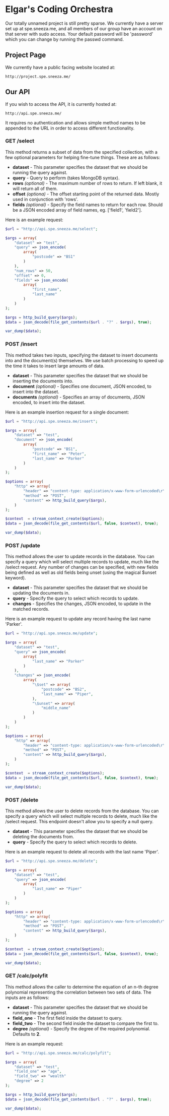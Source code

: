 Elgar's Coding Orchestra
=====================

Our totally unnamed project is still pretty sparse. We currently have a server set up at spe.sneeza.me, and all members of our group have an account on that server with sudo access. Your default password will be 'password' which you can change by running the passwd command.

Project Page
---------------------

We currently have a public facing website located at:

```
http://project.spe.sneeza.me/
```

Our API
---------------------

If you wish to access the API, it is currently hosted at:

```
http://api.spe.sneeza.me/
```

It requires no authentication and allows simple method names to be appended to the URL in order to access different functionality.

### GET /select

This method returns a subset of data from the specified collection, with a few optional parameters for helping fine-tune things. These are as follows:

+ **dataset** - This parameter specifies the dataset that we should be running the query against.
+ **query** - Query to perform (takes MongoDB syntax).
+ **rows** _(optional)_ - The maximum number of rows to return. If left blank, it will return all of them.
+ **offset** _(optiona)_ - The offset starting point of the returned data. Mostly used in conjunction with 'rows'.
+ **fields** _(optional)_ - Specify the field names to return for each row. Should be a JSON encoded array of field names, eg. ['field1', 'field2'].

Here is an example request:

```php
$url = "http://api.spe.sneeza.me/select";

$args = array(
    "dataset" => "test",
    "query" => json_encode(
        array(
            "postcode" => "BS1"
        )
    ),
    "num_rows" => 50,
    "offset" => 0,
    "fields" => json_encode(
        array(
            "first_name",
            "last_name"
        )
    )
);

$args = http_build_query($args);
$data = json_decode(file_get_contents($url . "?" . $args), true);

var_dump($data);
```

### POST /insert

This method takes two inputs, specifying the dataset to insert documents into and the document(s) themselves. We use batch processing to speed up the time it takes to insert large amounts of data.

+ **dataset** - This parameter specifies the dataset that we should be inserting the documents into.
+ **document** _(optional)_ - Specifies one document, JSON encoded, to insert into the dataset.
+ **documents** _(optional)_ - Specifies an array of documents, JSON encoded, to insert into the dataset.

Here is an example insertion request for a single document:

```php
$url = "http://api.spe.sneeza.me/insert";

$args = array(
    "dataset" => "test",
    "document" => json_encode(
        array(
            "postcode" => "BS1",
            "first_name" => "Peter",
            "last_name" => "Parker"
        )
    )
);

$options = array(
    "http" => array(
        "header" => "content-type: application/x-www-form-urlencoded\r\n",
        "method" => "POST",
        "content" => http_build_query($args),
    )
);

$context  = stream_context_create($options);
$data = json_decode(file_get_contents($url, false, $context), true);

var_dump($data);
```

### POST /update

This method allows the user to update records in the database. You can specify a query which will select multiple records to update, much like the /select request. Any number of changes can be specified, with new fields being defined as well as old fields being unset (using the magical $unset keyword).

+ **dataset** - This parameter specifies the dataset that we should be updating the documents in.
+ **query** - Specify the query to select which records to update.
+ **changes** - Specifies the changes, JSON encoded, to update in the matched records.

Here is an example request to update any record having the last name 'Parker'.

```php
$url = "http://api.spe.sneeza.me/update";

$args = array(
    "dataset" => "test",
    "query" => json_encode(
        array(
            "last_name" => "Parker"
        )
    ),
    "changes" => json_encode(
        array(
            "\$set" => array(
                "postcode" => "BS2",
                "last_name" => "Piper",
            ),
            "\$unset" => array(
                "middle_name"
            )
        )
    )
);

$options = array(
    "http" => array(
        "header" => "content-type: application/x-www-form-urlencoded\r\n",
        "method" => "POST",
        "content" => http_build_query($args),
    )
);

$context  = stream_context_create($options);
$data = json_decode(file_get_contents($url, false, $context), true);

var_dump($data);
```

### POST /delete

This method allows the user to delete records from the database. You can specify a query which will select multiple records to delete, much like the /select request. This endpoint doesn't allow you to specify a null query.

+ **dataset** - This parameter specifies the dataset that we should be deleting the documents from.
+ **query** - Specify the query to select which records to delete.

Here is an example request to delete all records with the last name 'Piper'.

```php
$url = "http://api.spe.sneeza.me/delete";

$args = array(
    "dataset" => "test",
    "query" => json_encode(
        array(
            "last_name" => "Piper"
        )
    )
);

$options = array(
    "http" => array(
        "header" => "content-type: application/x-www-form-urlencoded\r\n",
        "method" => "POST",
        "content" => http_build_query($args),
    )
);

$context  = stream_context_create($options);
$data = json_decode(file_get_contents($url, false, $context), true);

var_dump($data);
```

### GET /calc/polyfit

This method allows the caller to determine the equation of an n-th degree polynomial representing the correlation between two sets of data. The inputs are as follows:

+ **dataset** - This parameter specifies the dataset that we should be running the query against.
+ **field_one** - The first field inside the dataset to query.
+ **field_two** - The second field inside the dataset to compare the first to.
+ **degree** _(optional)_ - Specify the degree of the required polynomial. Defaults to **2**.

Here is an example request:

```php
$url = "http://api.spe.sneeza.me/calc/polyfit";

$args = array(
    "dataset" => "test",
    "field_one" => "age",
    "field_two" => "wealth"
    "degree" => 2
);

$args = http_build_query($args);
$data = json_decode(file_get_contents($url . "?" . $args), true);

var_dump($data);
```
